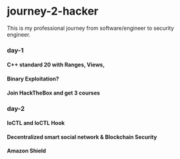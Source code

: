 # journey-2-hacker
This is my professional journey from software/engineer to security engineer.

### day-1
#### C++ standard 20 with Ranges, Views, 
#### Binary Exploitation?
#### Join HackTheBox and get 3 courses

### day-2
#### IoCTL and IoCTL Hook
#### Decentralized smart social network & Blockchain Security
#### Amazon Shield
